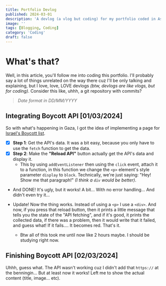 ```yaml
---
title: Portfolio Devlog
published: 2024-03-01
description: 'A devlog (a vlog but coding) for my portfolio coded in Astro'
image: ''
tags: [Blogging, Coding]
category: 'Coding'
draft: false 
---
```


# What's that?
Well, in this article, you'll follow me into coding this portfolio. I'll probably say a lot
of things unrelated on the way there cuz I'll be only talking and explaining, but I love, love,
LOVE devlogs *(btw, devlogs are like vlogs, but for coding)*.
Consider this like, uhhh, a git repository with commits?
> *Date format in DD/MM/YYYY*

## Integrating Boycott API [01/03/2024]
So with what's happening in Gaza, I got the idea of 
implementing a page for [Israel's Boycott list](/other/boycott).
* [X] **Step 1**: Get the API's data. It was a bit easy, because you only have to use
the `fetch` function to get the data.
* [X] **Step 2**: Make the **"Reload API"** button actually get the API's data and display it.
    * This by using `addEventListener` then using the `click` event, attach it to a function, 
    in this function we change the `<p>` element's style
    parameter `display` to `block`. Technically, we're just saying: "Hey! Show me that paragraph!"
    *(I think a `div` would be better)*.
* And DONE! It's ugly, but it works! A bit... With no error handling... And didn't even try it...

* Update! Now the thing works. Instead of using a `<p>` I use a `<div>`. 
And now, if you press that reload button, then it prints a little message
that tells you the state of the "API fetching", and if it's good, it prints the collected data,
if there was a problem, then it would write that it failed, and guess what! If it fails....
It becomes red. That's it.
    * Btw all of this took me until now like 2 hours maybe. I should be studying right now.

## Finishing Boycott API [02/03/2024]
Uhhh, guess what. The API wasn't working cuz I didn't add that `https://` at the benningin...
But at least now it works! Left me to show the actual content (title, image... etc).